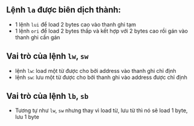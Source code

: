 ## Lệnh `la` được biên dịch thành:
- 1 lệnh `lui` để load 2 bytes cao vào thanh ghi tạm
- 1 lệnh `ori` để load 2 bytes thấp và kết hợp với 2 bytes cao rồi gán vào thanh ghi cần gán

## Vai trò của lệnh `lw`, `sw`
- lệnh `lw`: load một từ được cho bởi address vào thanh ghi chỉ định
- lệnh `sw`: lưu một từ được cho bởi thanh ghi vào address được chỉ định

## Vai trò của lệnh `lb`, `sb`
- Tương tự như `lw`, `sw` nhưng thay vì load từ, lưu từ thì nó sẽ load 1 byte, lưu 1 byte
